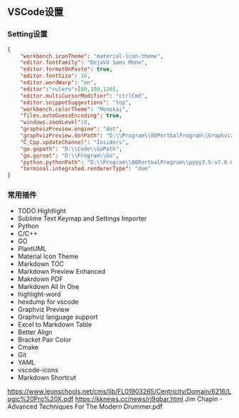 ## VSCode设置
### Setting设置
```json
{
    "workbench.iconTheme": "material-icon-theme",
    "editor.fontFamily": "DejaVU Sans Mono",
    "editor.formatOnPaste": true,
    "editor.fontSize": 16,
    "editor.wordWarp": "on",
    "editor":"rulers":[80,100,120],
    "editor.multiCursorModifier": "ctrlCmd",
    "editor.snippetSuggestions": "top",
    "workbench.colorTheme": "Monokai",
    "files.autoGuessEncoding": true,
    "windows.zoomLevel":0,
    "graphvizPreview.engine": "dot",
    "graphvizPreview.dotPath": "D:\\Program\\00PortbalProgram\\Graphviz\\bin\\dot.exe",
    "C_Cpp.updateChannel": "Insiders",
    "go.gopath": "D:\\Code\\GoPath",
    "go.goroot": "D:\\Program\\Go",
    "python.pythonPath": "D:\\Program\\00PortbalProgram\\pypy3.5-v7.0.0-win32\\pypy3.exe",
    "terminal.integrated.rendererType": "dom"
}
```
### 常用插件
* TODO Hightlight
* Sublime Text Keymap and Settings Importer
* Python
* C/C++
* GO
* PlantUML
* Material Icon Theme
* Markdown TOC
* Markdown Preview Enhanced
* Makrdown PDF
* Markdown All In One
* highlight-word
* hexdump for vscode
* Graphviz Preview
* Graphviz language support
* Excel to Markdown Table
* Better Align
* Bracket Pair Color
* Cmake
* Git
* YAML
* vscode-icons
* Markdown Shortcut

https://www.leonschools.net/cms/lib/FL01903265/Centricity/Domain/6216/Logic%20Pro%20X.pdf
https://kknews.cc/news/rj9qbar.html
Jim Chapin - Advanced Techniques For The Modern Drummer.pdf
